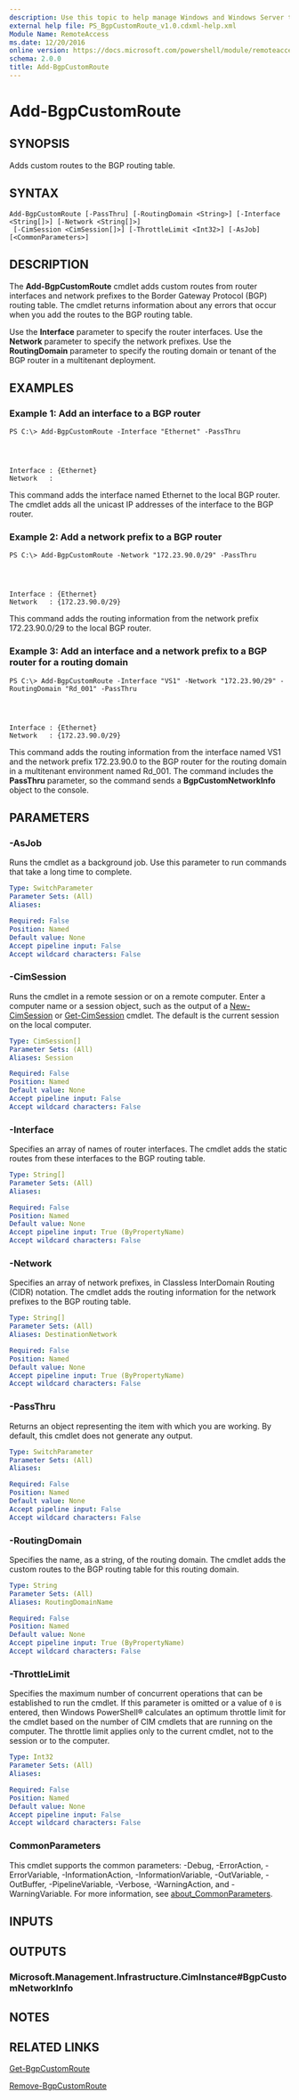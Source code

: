 ```yaml
---
description: Use this topic to help manage Windows and Windows Server technologies with Windows PowerShell.
external help file: PS_BgpCustomRoute_v1.0.cdxml-help.xml
Module Name: RemoteAccess
ms.date: 12/20/2016
online version: https://docs.microsoft.com/powershell/module/remoteaccess/add-bgpcustomroute?view=windowsserver2019-ps&wt.mc_id=ps-gethelp
schema: 2.0.0
title: Add-BgpCustomRoute
---
```


# Add-BgpCustomRoute

## SYNOPSIS
Adds custom routes to the BGP routing table.

## SYNTAX

```
Add-BgpCustomRoute [-PassThru] [-RoutingDomain <String>] [-Interface <String[]>] [-Network <String[]>]
 [-CimSession <CimSession[]>] [-ThrottleLimit <Int32>] [-AsJob] [<CommonParameters>]
```

## DESCRIPTION
The **Add-BgpCustomRoute** cmdlet adds custom routes from router interfaces and network prefixes to the Border Gateway Protocol (BGP) routing table.
The cmdlet returns information about any errors that occur when you add the routes to the BGP routing table.

Use the **Interface** parameter to specify the router interfaces.
Use the **Network** parameter to specify the network prefixes.
Use the **RoutingDomain** parameter to specify the routing domain or tenant of the BGP router in a multitenant deployment.

## EXAMPLES

### Example 1: Add an interface to a BGP router
```
PS C:\> Add-BgpCustomRoute -Interface "Ethernet" -PassThru




Interface : {Ethernet}
Network   :
```

This command adds the interface named Ethernet to the local BGP router.
The cmdlet adds all the unicast IP addresses of the interface to the BGP router.

### Example 2: Add a network prefix to a BGP router
```
PS C:\> Add-BgpCustomRoute -Network "172.23.90.0/29" -PassThru




Interface : {Ethernet}
Network   : {172.23.90.0/29}
```

This command adds the routing information from the network prefix 172.23.90.0/29 to the local BGP router.

### Example 3: Add an interface and a network prefix to a BGP router for a routing domain
```
PS C:\> Add-BgpCustomRoute -Interface "VS1" -Network "172.23.90/29" -RoutingDomain "Rd_001" -PassThru




Interface : {Ethernet}
Network   : {172.23.90.0/29}
```

This command adds the routing information from the interface named VS1 and the network prefix 172.23.90.0 to the BGP router for the routing domain in a multitenant environment named Rd_001.
The command includes the **PassThru** parameter, so the command sends a **BgpCustomNetworkInfo** object to the console.

## PARAMETERS

### -AsJob
Runs the cmdlet as a background job. Use this parameter to run commands that take a long time to complete.

```yaml
Type: SwitchParameter
Parameter Sets: (All)
Aliases: 

Required: False
Position: Named
Default value: None
Accept pipeline input: False
Accept wildcard characters: False
```

### -CimSession
Runs the cmdlet in a remote session or on a remote computer.
Enter a computer name or a session object, such as the output of a [New-CimSession](https://go.microsoft.com/fwlink/p/?LinkId=227967) or [Get-CimSession](https://go.microsoft.com/fwlink/p/?LinkId=227966) cmdlet.
The default is the current session on the local computer.

```yaml
Type: CimSession[]
Parameter Sets: (All)
Aliases: Session

Required: False
Position: Named
Default value: None
Accept pipeline input: False
Accept wildcard characters: False
```

### -Interface
Specifies an array of names of router interfaces.
The cmdlet adds the static routes from these interfaces to the BGP routing table.

```yaml
Type: String[]
Parameter Sets: (All)
Aliases: 

Required: False
Position: Named
Default value: None
Accept pipeline input: True (ByPropertyName)
Accept wildcard characters: False
```

### -Network
Specifies an array of network prefixes, in Classless InterDomain Routing (CIDR) notation.
The cmdlet adds the routing information for the network prefixes to the BGP routing table.

```yaml
Type: String[]
Parameter Sets: (All)
Aliases: DestinationNetwork

Required: False
Position: Named
Default value: None
Accept pipeline input: True (ByPropertyName)
Accept wildcard characters: False
```

### -PassThru
Returns an object representing the item with which you are working.
By default, this cmdlet does not generate any output.

```yaml
Type: SwitchParameter
Parameter Sets: (All)
Aliases: 

Required: False
Position: Named
Default value: None
Accept pipeline input: False
Accept wildcard characters: False
```

### -RoutingDomain
Specifies the name, as a string, of the routing domain.
The cmdlet adds the custom routes to the BGP routing table for this routing domain.

```yaml
Type: String
Parameter Sets: (All)
Aliases: RoutingDomainName

Required: False
Position: Named
Default value: None
Accept pipeline input: True (ByPropertyName)
Accept wildcard characters: False
```

### -ThrottleLimit
Specifies the maximum number of concurrent operations that can be established to run the cmdlet.
If this parameter is omitted or a value of `0` is entered, then Windows PowerShell® calculates an optimum throttle limit for the cmdlet based on the number of CIM cmdlets that are running on the computer.
The throttle limit applies only to the current cmdlet, not to the session or to the computer.

```yaml
Type: Int32
Parameter Sets: (All)
Aliases: 

Required: False
Position: Named
Default value: None
Accept pipeline input: False
Accept wildcard characters: False
```

### CommonParameters
This cmdlet supports the common parameters: -Debug, -ErrorAction, -ErrorVariable, -InformationAction, -InformationVariable, -OutVariable, -OutBuffer, -PipelineVariable, -Verbose, -WarningAction, and -WarningVariable. For more information, see [about_CommonParameters](https://go.microsoft.com/fwlink/?LinkID=113216).

## INPUTS

## OUTPUTS

### Microsoft.Management.Infrastructure.CimInstance#BgpCustomNetworkInfo

## NOTES

## RELATED LINKS

[Get-BgpCustomRoute](./Get-BgpCustomRoute.md)

[Remove-BgpCustomRoute](./Remove-BgpCustomRoute.md)

